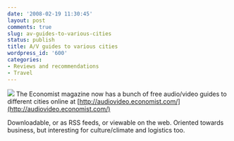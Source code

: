 ```yaml
---
date: '2008-02-19 11:30:45'
layout: post
comments: true
slug: av-guides-to-various-cities
status: publish
title: A/V guides to various cities
wordpress_id: '600'
categories:
- Reviews and recommendations
- Travel
---
```


[![](http://www.phfactor.net/wp-pics/economist-ba.jpg)](http://audiovideo.economist.com/)
The Economist magazine now has a bunch of free audio/video guides to different cities online at [http://audiovideo.economist.com/](http://audiovideo.economist.com/)

Downloadable, or as RSS feeds, or viewable on the web. Oriented towards business, but interesting for culture/climate and logistics too.
